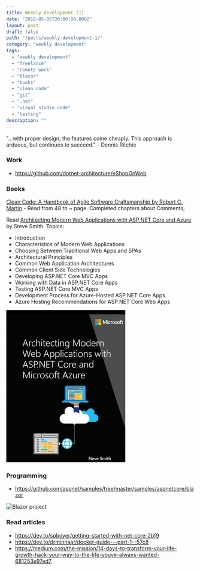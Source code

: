 ```yaml
---
title: Weekly development [1] 
date: "2018-05-05T20:00:00.000Z"
layout: post
draft: false
path: "/posts/weekly-development-1/"
category: "weekly development"
tags:
  - "weekly development"
  - "freelance"
  - "remote work"
  - "blazor"
  - "books"
  - "clean code"
  - "git"
  - ".net"
  - "visual studio code"
  - "testing"
description: ""
---
```


"...with proper design, the features come cheaply. This approach is arduous, but continues to succeed." - Dennis Ritchie

### Work 
* https://github.com/dotnet-architecture/eShopOnWeb 

### Books

[Clean Code: A Handbook of Agile Software Craftsmanship by Robert C. Martin](https://www.goodreads.com/book/show/3735293-clean-code) - Read from 48 to ~ page. Completed chapters about Comments;

Read [Architecting Modern Web Applications with ASP.NET Core and Azure](https://www.goodreads.com/book/show/35699060-architecting-modern-web-applications-with-asp-net-core-and-azure) by Steve Smith.
Topics:
* Introduction
* Characteristics of Modern Web Applications
* Choosing Between Traditional Web Apps and SPAs
* Architectural Principles
* Common Web Application Architectures
* Common Client Side Technologies
* Developing ASP.NET Core MVC Apps
* Working with Data in ASP.NET Core Apps
* Testing ASP.NET Core MVC Apps
* Development Process for Azure-Hosted ASP.NET Core Apps
* Azure Hosting Recommendations for ASP.NET Core Web Apps

![Architecting Modern Web Applications with ASP.NET Core and Azure](architecting-modern-web-applications-with-asp-net-core.jpg)

### Programming
* https://github.com/aspnet/samples/tree/master/samples/aspnetcore/blazor

![Blazor project](./blazor.jpg)

### Read articles
* https://dev.to/spboyer/getting-started-with-net-core-2bf9
* https://dev.to/drminnaar/docker-guide---part-1--57c8
* https://medium.com/the-mission/14-days-to-transform-your-life-growth-hack-your-way-to-the-life-youve-always-wanted-681253e97ed7
